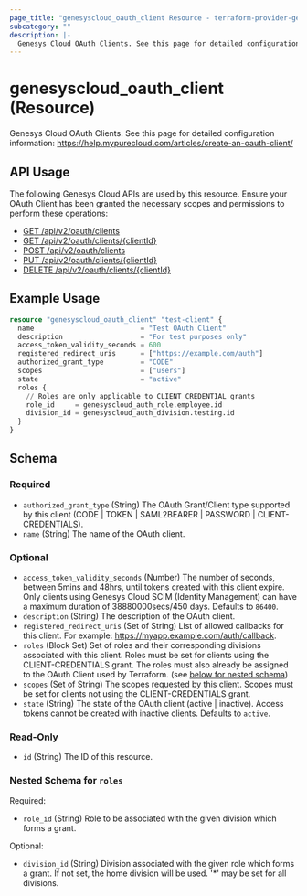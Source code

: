 ```yaml
---
page_title: "genesyscloud_oauth_client Resource - terraform-provider-genesyscloud"
subcategory: ""
description: |-
  Genesys Cloud OAuth Clients. See this page for detailed configuration information: https://help.mypurecloud.com/articles/create-an-oauth-client/
---
```

# genesyscloud_oauth_client (Resource)

Genesys Cloud OAuth Clients. See this page for detailed configuration information: https://help.mypurecloud.com/articles/create-an-oauth-client/

## API Usage
The following Genesys Cloud APIs are used by this resource. Ensure your OAuth Client has been granted the necessary scopes and permissions to perform these operations:

* [GET /api/v2/oauth/clients](https://developer.genesys.cloud/api/rest/v2/oauth/#get-api-v2-oauth-clients)
* [GET /api/v2/oauth/clients/{clientId}](https://developer.genesys.cloud/api/rest/v2/oauth/#get-api-v2-oauth-clients--clientId-)
* [POST /api/v2/oauth/clients](https://developer.genesys.cloud/api/rest/v2/oauth/#post-api-v2-oauth-clients)
* [PUT /api/v2/oauth/clients/{clientId}](https://developer.genesys.cloud/api/rest/v2/oauth/#put-api-v2-oauth-clients--clientId-)
* [DELETE /api/v2/oauth/clients/{clientId}](https://developer.genesys.cloud/api/rest/v2/oauth/#delete-api-v2-oauth-clients--clientId-)

## Example Usage

```terraform
resource "genesyscloud_oauth_client" "test-client" {
  name                          = "Test OAuth Client"
  description                   = "For test purposes only"
  access_token_validity_seconds = 600
  registered_redirect_uris      = ["https://example.com/auth"]
  authorized_grant_type         = "CODE"
  scopes                        = ["users"]
  state                         = "active"
  roles {
    // Roles are only applicable to CLIENT_CREDENTIAL grants
    role_id     = genesyscloud_auth_role.employee.id
    division_id = genesyscloud_auth_division.testing.id
  }
}
```

<!-- schema generated by tfplugindocs -->
## Schema

### Required

- `authorized_grant_type` (String) The OAuth Grant/Client type supported by this client (CODE | TOKEN | SAML2BEARER | PASSWORD | CLIENT-CREDENTIALS).
- `name` (String) The name of the OAuth client.

### Optional

- `access_token_validity_seconds` (Number) The number of seconds, between 5mins and 48hrs, until tokens created with this client expire. Only clients using Genesys Cloud SCIM (Identity Management) can have a maximum duration of 38880000secs/450 days. Defaults to `86400`.
- `description` (String) The description of the OAuth client.
- `registered_redirect_uris` (Set of String) List of allowed callbacks for this client. For example: https://myapp.example.com/auth/callback.
- `roles` (Block Set) Set of roles and their corresponding divisions associated with this client. Roles must be set for clients using the CLIENT-CREDENTIALS grant. The roles must also already be assigned to the OAuth Client used by Terraform. (see [below for nested schema](#nestedblock--roles))
- `scopes` (Set of String) The scopes requested by this client. Scopes must be set for clients not using the CLIENT-CREDENTIALS grant.
- `state` (String) The state of the OAuth client (active | inactive). Access tokens cannot be created with inactive clients. Defaults to `active`.

### Read-Only

- `id` (String) The ID of this resource.

<a id="nestedblock--roles"></a>
### Nested Schema for `roles`

Required:

- `role_id` (String) Role to be associated with the given division which forms a grant.

Optional:

- `division_id` (String) Division associated with the given role which forms a grant. If not set, the home division will be used. '*' may be set for all divisions.

